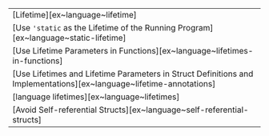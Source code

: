 ||
|--------|
| [Lifetime][ex~language~lifetime] |
| [Use `'static` as the Lifetime of the Running Program][ex~language~static-lifetime] |
| [Use Lifetime Parameters in Functions][ex~language~lifetimes-in-functions] |
| [Use Lifetimes and Lifetime Parameters in Struct Definitions and Implementations][ex~language~lifetime-annotations] |
| [language lifetimes][ex~language~lifetimes] | | |
| [Avoid Self-referential Structs][ex~language~self-referential-structs] | | |
